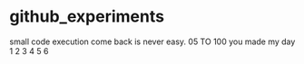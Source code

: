 # github_experiments
small code execution
come back is never easy.
05 TO 100
you made my day
1
2
3
4
5
6
